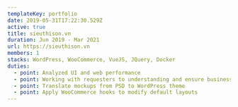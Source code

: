```yaml
---
templateKey: portfolio
date: 2019-05-31T17:22:30.529Z
active: true
title: sieuthison.vn
duration: Jun 2019 - Mar 2021
url: https://sieuthison.vn
members: 1
stacks: WordPress, WooCommerce, VueJS, JQuery, Docker
duties:
  - point: Analyzed UI and web performance
  - point: Working with requesters to understanding and ensure business logics
  - point: Translate mockups from PSD to WordPress theme
  - point: Apply WooCommerce hooks to modify default layouts
---
```

